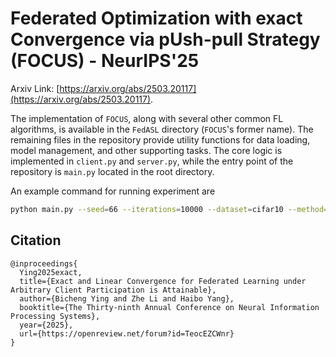 # Federated Optimization with exact Convergence via pUsh-pull Strategy (FOCUS) - NeurIPS'25
Arxiv Link: [https://arxiv.org/abs/2503.20117](https://arxiv.org/abs/2503.20117). 

The implementation of `FOCUS`, along with several other common FL algorithms, is available in the `FedASL` directory (`FOCUS`'s former name). The remaining files in the repository provide utility functions for data loading, model management, and other supporting tasks. The core logic is implemented in `client.py` and `server.py`, while the entry point of the repository is `main.py` located in the root directory.

An example command for running experiment are
```bash
python main.py --seed=66 --iterations=10000 --dataset=cifar10 --method=fedasl --lr=2e-3 --dirichlet-alpha=0.05 --num-clients=32 --participation=bern;
```
## Citation

```
@inproceedings{
  Ying2025exact,
  title={Exact and Linear Convergence for Federated Learning under Arbitrary Client Participation is Attainable},
  author={Bicheng Ying and Zhe Li and Haibo Yang},
  booktitle={The Thirty-ninth Annual Conference on Neural Information Processing Systems},
  year={2025},
  url={https://openreview.net/forum?id=TeocEZCWnr}
}
```
